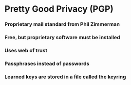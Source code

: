 # Pretty Good Privacy (PGP)

### Proprietary mail standard from Phil Zimmerman

### Free, but proprietary software must be installed

### Uses web of trust 

### Passphrases instead of passwords

### Learned keys are stored in a file called the keyring
